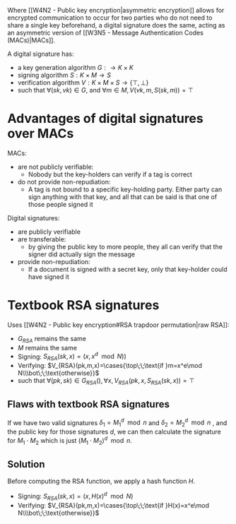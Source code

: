 Where [[W4N2 - Public key encryption|asymmetric encryption]] allows for encrypted communication to occur for two parties who do not need to share a single key beforehand, a digital signature does the same, acting as an asymmetric version of [[W3N5 - Message Authentication Codes (MACs)|MACs]].

A digital signature has:
- a key generation algorithm $G:\rightarrow K\times K$
- signing algorithm $S:K\times M\rightarrow S$
- verification algorithm $V:K\times M\times S\rightarrow\{\top,\bot\}$
- such that $\forall(sk,vk)\in G$, and $\forall m\in M, V(vk,m,S(sk,m))=\top$

# Advantages of digital signatures over MACs
MACs:
- are not publicly verifiable:
	- Nobody but the key-holders can verify if a tag is correct
- do not provide non-repudiation:
	- A tag is not bound to a specific key-holding party. Either party can sign anything with that key, and all that can be said is that one of those people signed it

Digital signatures:
- are publicly verifiable
- are transferable:
	- by giving the public key to more people, they all can verify that the signer did actually sign the message
- provide non-repudiation:
	- If a document is signed with a secret key, only that key-holder could have signed it

# Textbook RSA signatures
Uses [[W4N2 - Public key encryption#RSA trapdoor permutation|raw RSA]]:
- $G_{RSA}$ remains the same
- $M$ remains the same
- Signing: $S_{RSA}(sk,x)=(x,x^d\mod N))$
- Verifying: $V_{RSA}(pk,m,x)=\cases{\top\;\;\text{if }m=x^e\mod N\\\bot\;\;\text{otherwise}}$ 
- such that $\forall(pk,sk)\in G_{RSA}(),\forall x,V_{RSA}(pk,x,S_{RSA}(sk,x))=\top$

## Flaws with textbook RSA signatures
If we have two valid signatures $\delta_1=M^d_1\mod n$ and $\delta_2=M^d_2\mod n$ , and the public key for those signatures $d$, we can then calculate the signature for $M_1\cdot M_2$ which is just $(M_1\cdot M_2)^d\mod n$.

## Solution
Before computing the RSA function, we apply a hash function $H$.
- Signing: $S_{RSA}(sk,x)=(x,H(x)^d\mod N)$
- Verifying: $V_{RSA}(pk,m,x)=\cases{\top\;\;\text{if }H(x)=x^e\mod N\\\bot\;\;\text{otherwise}}$

